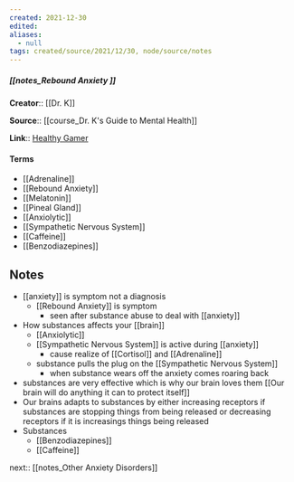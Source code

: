 ```yaml
---
created: 2021-12-30 
edited: 
aliases:
  - null
tags: created/source/2021/12/30, node/source/notes
---
```


##### [[notes_Rebound Anxiety ]]
**Creator**:: [[Dr. K]]
 
**Source**:: [[course_Dr. K's Guide to Mental Health]]

**Link**:: [Healthy Gamer](https://coaching.healthygamer.gg/guide/lessons/rebound-anxiety)

#### Terms
- [[Adrenaline]]
- [[Rebound Anxiety]]
- [[Melatonin]]
- [[Pineal Gland]]
- [[Anxiolytic]]
- [[Sympathetic Nervous System]]
- [[Caffeine]]
- [[Benzodiazepines]]

## Notes
- [[anxiety]] is symptom not a diagnosis
	- [[Rebound Anxiety]] is symptom
		- seen after substance abuse to deal with [[anxiety]]
- How substances affects your [[brain]]
	- [[Anxiolytic]]
	- [[Sympathetic Nervous System]] is active during [[anxiety]]
		- cause realize of [[Cortisol]] and [[Adrenaline]]
	- substance pulls the plug on the [[Sympathetic Nervous System]]
		- when substance wears off the anxiety comes roaring back
- substances are very effective which is why our brain loves them [[Our brain will do anything it can to protect itself]]
- Our brains adapts to substances by either increasing receptors if substances are stopping things from being released or decreasing receptors if it is increasings things being released
- Substances
	- [[Benzodiazepines]]
	- [[Caffeine]]

next:: [[notes_Other Anxiety Disorders]]